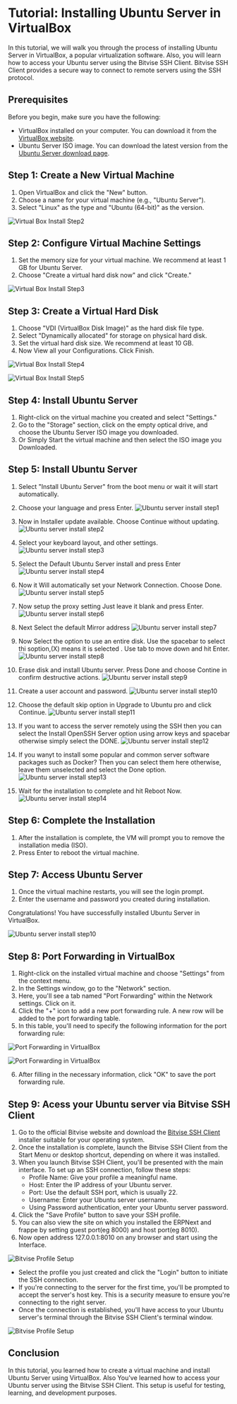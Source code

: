 # Tutorial: Installing Ubuntu Server in VirtualBox

In this tutorial, we will walk you through the process of installing Ubuntu Server in VirtualBox, a popular virtualization software. Also, you will learn how to access your Ubuntu server using the Bitvise SSH Client. Bitvise SSH Client provides a secure way to connect to remote servers using the SSH protocol.

## Prerequisites

Before you begin, make sure you have the following:

- VirtualBox installed on your computer. You can download it from the [VirtualBox website](https://www.virtualbox.org/).
- Ubuntu Server ISO image. You can download the latest version from the [Ubuntu Server download page](https://ubuntu.com/download/server).

## Step 1: Create a New Virtual Machine

1. Open VirtualBox and click the "New" button.
2. Choose a name for your virtual machine (e.g., "Ubuntu Server").
3.  Select "Linux" as the type and "Ubuntu (64-bit)" as the version.

![Virtual Box Install Step2](images/Vbox2.JPG)

## Step 2: Configure Virtual Machine Settings

1. Set the memory size for your virtual machine. We recommend at least 1 GB for Ubuntu Server.
2. Choose "Create a virtual hard disk now" and click "Create."

![Virtual Box Install Step3](images/Vbox3.JPG)

## Step 3: Create a Virtual Hard Disk

1. Choose "VDI (VirtualBox Disk Image)" as the hard disk file type.
2. Select "Dynamically allocated" for storage on physical hard disk.
3. Set the virtual hard disk size. We recommend at least 10 GB.
4. Now View all your Configurations. Click Finish.

![Virtual Box Install Step4](images/Vbox4.JPG)

![Virtual Box Install Step5](images/Vbox5.JPG)


## Step 4: Install Ubuntu Server

1. Right-click on the virtual machine you created and select "Settings."
2. Go to the "Storage" section, click on the empty optical drive, and choose the Ubuntu Server ISO image you downloaded.
3. Or Simply Start the virtual machine and then select the ISO image you Downloaded.


## Step 5: Install Ubuntu Server

1. Select "Install Ubuntu Server" from the boot menu or wait it will start automatically.

2. Choose your language and press Enter.
![Ubuntu server install step1](images/Ubuntuserver1.JPG)

3. Now in Installer update available. Choose Continue without updating.
![Ubuntu server install step2](images/Ubuntuserver2.JPG)

4. Select your  keyboard layout, and other settings.
![Ubuntu server install step3](images/Ubuntuserver3.JPG)

5. Select the Default Ubuntu Server install and press Enter
![Ubuntu server install step4](images/Ubuntuserver4.JPG)

6. Now it Will automatically set your Network Connection. Choose Done.
![Ubuntu server install step5](images/Ubuntuserver5.JPG)

7. Now setup the proxy setting Just leave it blank and press Enter.
![Ubuntu server install step6](images/Ubuntuserver6.JPG)

8. Next Select the default Mirror address
![Ubuntu server install step7](images/Ubuntuserver7.JPG)

9. Now Select the option to use an entire disk. Use the spacebar to select thi soption,(X) means it is selected . Use tab to move down and hit Enter.
![Ubuntu server install step8](images/Ubuntuserver8.JPG)

10. Erase disk and install Ubuntu server. Press Done and choose Contine in confirm destructive actions.
![Ubuntu server install step9](images/Ubuntuserver9JPG.JPG)

11. Create a user account and password.
![Ubuntu server install step10](images/Ubuntuserver10.JPG)

12. Choose the default skip option in Upgrade to Ubuntu pro and click Continue.
![Ubuntu server install step11](images/Ubuntuserver11.JPG)

13. If you want to access the server remotely using the SSH then you can select the Install OpenSSH Server option using arrow keys and spacebar otherwise simply select the DONE.
![Ubuntu server install step12](images/Ubuntuserver12JPG.JPG)

14. If you wanyt to install some popular and common server software packages such as Docker? Then you can select them here otherwise, leave them unselected and select the Done option.
![Ubuntu server install step13](images/Ubuntuserver13.JPG)

15. Wait for the installation to complete and hit Reboot Now.
![Ubuntu server install step14](images/Ubuntuserver14JPG.JPG)


## Step 6: Complete the Installation

1. After the installation is complete, the VM will prompt you to remove the installation media (ISO).
2. Press Enter to reboot the virtual machine.

## Step 7: Access Ubuntu Server

1. Once the virtual machine restarts, you will see the login prompt.
2. Enter the username and password you created during installation.

Congratulations! You have successfully installed Ubuntu Server in VirtualBox.

![Ubuntu server install step10](images/Ubuntuserver15.JPG)


## Step 8: Port Forwarding in VirtualBox

1. Right-click on the installed virtual machine and choose "Settings" from the context menu.
2. In the Settings window, go to the "Network" section.
3. Here, you'll see a tab named "Port Forwarding" within the Network settings. Click on it.
4. Click the "+" icon to add a new port forwarding rule. A new row will be added to the port forwarding table.
5. In this table, you'll need to specify the following information for the port forwarding rule:

![Port Forwarding in VirtualBox](images/PortFwd2.JPG)

![Port Forwarding in VirtualBox](images/PortFwd1.JPG)

 6. After filling in the necessary information, click "OK" to save the port forwarding rule.


## Step 9: Acess your Ubuntu server via Bitvise SSH Client

1. Go to the official Bitvise website and download the [Bitvise SSH Client](https://www.bitvise.com/ssh-client-download) installer suitable for your operating system.
2. Once the installation is complete, launch the Bitvise SSH Client from the Start Menu or desktop shortcut, depending on where it was installed.
3. When you launch Bitvise SSH Client, you'll be presented with the main interface. To set up an SSH connection, follow these steps:
     - Profile Name: Give your profile a meaningful name.
     - Host: Enter the IP address of your Ubuntu server.
     - Port: Use the default SSH port, which is usually 22.
     - Username: Enter your Ubuntu server username.
     - Using Password authentication, enter your Ubuntu server password.
4. Click the "Save Profile" button to save your SSH profile.
5. You can also view the site on which you installed the ERPNext and frappe by setting guest port(eg 8000) and host port(eg 8010).
6. Now open address 127.0.0.1:8010 on any browser and start using the Interface.

![Bitvise Profile Setup](images/Bitvise1.JPG)

  *  Select the profile you just created and click the "Login" button to initiate the SSH connection.
  *  If you're connecting to the server for the first time, you'll be prompted to accept the server's host key. This is a security measure to ensure you're connecting to the right server.
  *  Once the connection is established, you'll have access to your Ubuntu server's terminal through the Bitvise SSH Client's terminal window.

![Bitvise Profile Setup](images/Bitvise2.JPG)

   
## Conclusion

In this tutorial, you learned how to create a virtual machine and install Ubuntu Server using VirtualBox. Also You've learned how to access your Ubuntu server using the Bitvise SSH Client. This setup is useful for testing, learning, and development purposes.
